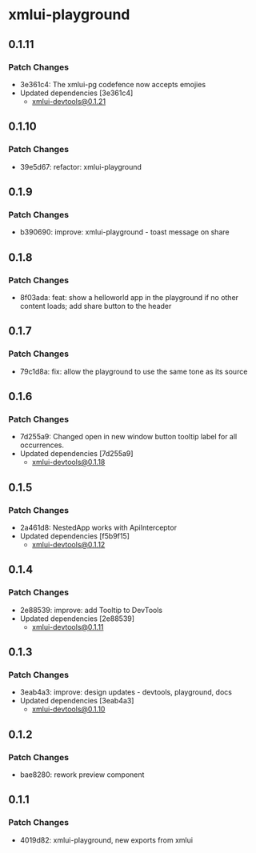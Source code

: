 # xmlui-playground

## 0.1.11

### Patch Changes

- 3e361c4: The xmlui-pg codefence now accepts emojies
- Updated dependencies [3e361c4]
  - xmlui-devtools@0.1.21

## 0.1.10

### Patch Changes

- 39e5d67: refactor: xmlui-playground

## 0.1.9

### Patch Changes

- b390690: improve: xmlui-playground - toast message on share

## 0.1.8

### Patch Changes

- 8f03ada: feat: show a helloworld app in the playground if no other content loads; add share button to the header

## 0.1.7

### Patch Changes

- 79c1d8a: fix: allow the playground to use the same tone as its source

## 0.1.6

### Patch Changes

- 7d255a9: Changed open in new window button tooltip label for all occurrences.
- Updated dependencies [7d255a9]
  - xmlui-devtools@0.1.18

## 0.1.5

### Patch Changes

- 2a461d8: NestedApp works with ApiInterceptor
- Updated dependencies [f5b9f15]
  - xmlui-devtools@0.1.12

## 0.1.4

### Patch Changes

- 2e88539: improve: add Tooltip to DevTools
- Updated dependencies [2e88539]
  - xmlui-devtools@0.1.11

## 0.1.3

### Patch Changes

- 3eab4a3: improve: design updates - devtools, playground, docs
- Updated dependencies [3eab4a3]
  - xmlui-devtools@0.1.10

## 0.1.2

### Patch Changes

- bae8280: rework preview component

## 0.1.1

### Patch Changes

- 4019d82: xmlui-playground, new exports from xmlui
